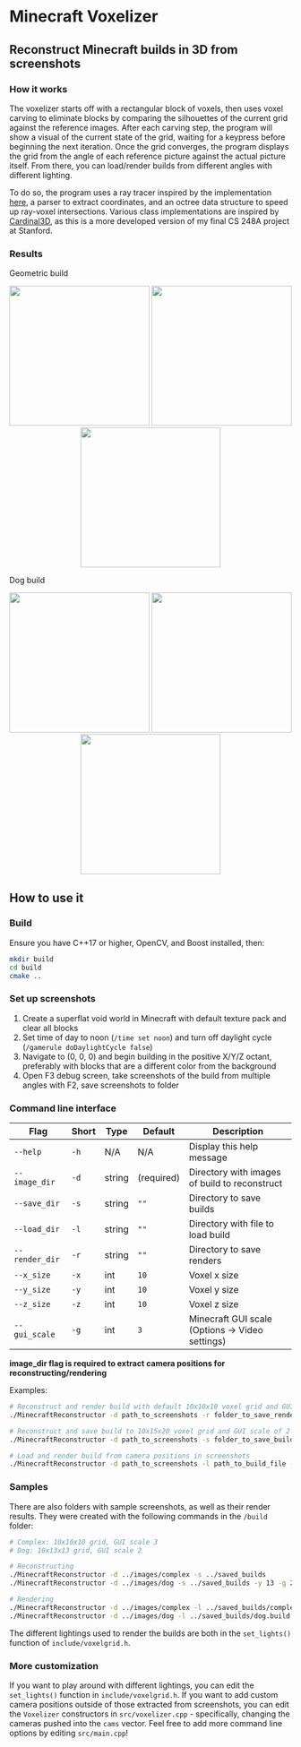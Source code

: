 # Minecraft Voxelizer

## Reconstruct Minecraft builds in 3D from screenshots

### How it works
The voxelizer starts off with a rectangular block of voxels, then uses voxel carving to eliminate blocks by comparing the silhouettes of the current grid against the reference images. After each carving step, the program will show a visual of the current state of the grid, waiting for a keypress before beginning the next iteration. Once the grid converges, the program displays the grid from the angle of each reference picture against the actual picture itself. From there, you can load/render builds from different angles with different lighting.

To do so, the program uses a ray tracer inspired by the implementation [here](https://github.com/RayTracing/raytracing.github.io), a parser to extract coordinates, and an octree data structure to speed up ray-voxel intersections. Various class implementations are inspired by [Cardinal3D](https://github.com/stanford-cs248/Cardinal3D), as this is a more developed version of my final CS 248A project at Stanford.

### Results
Geometric build
<p align="center">
    <img src="https://github.com/user-attachments/assets/489b6914-eadd-439c-8ba4-8276838f0f70" width="250">
    <img src="https://github.com/user-attachments/assets/a7d50502-ede5-4077-9e31-9cabd4389aad" width="250">
    <img src="https://github.com/user-attachments/assets/fa34ee03-efcd-41f0-bfd0-a6a67fa424ca" width="250">
</p>

Dog build
<p align="center">
    <img src="https://github.com/user-attachments/assets/a0c1cedf-1cda-4bb6-a2bf-1cf904001fe2" width="250">
    <img src="https://github.com/user-attachments/assets/365a0dc2-8197-40dd-9b0d-961e334c7905" width="250">
    <img src="https://github.com/user-attachments/assets/ba88e612-6871-4d6e-a699-39eadf0325a9" width="250">
</p>

## How to use it

### Build
Ensure you have C++17 or higher, OpenCV, and Boost installed, then:
```bash
mkdir build
cd build
cmake ..
```

### Set up screenshots
1. Create a superflat void world in Minecraft with default texture pack and clear all blocks
2. Set time of day to noon (`/time set noon`) and turn off daylight cycle (`/gamerule doDaylightCycle false`)
3. Navigate to (0, 0, 0) and begin building in the positive X/Y/Z octant, preferably with blocks that are a different color from the background
4. Open F3 debug screen, take screenshots of the build from multiple angles with F2, save screenshots to folder

### Command line interface
| Flag          | Short | Type    | Default | Description                                  |
|--------------|-------|---------|---------|----------------------------------------------|
| `--help`     | `-h`  | N/A     | N/A     | Display this help message                   |
| `--image_dir`| `-d`  | string  | (required) | Directory with images of build to reconstruct |
| `--save_dir` | `-s`  | string  | `""`    | Directory to save builds                    |
| `--load_dir` | `-l`  | string  | `""`    | Directory with file to load build           |
| `--render_dir` | `-r` | string  | `""`    | Directory to save renders                   |
| `--x_size`   | `-x`  | int     | `10`    | Voxel x size                                |
| `--y_size`   | `-y`  | int     | `10`    | Voxel y size                                |
| `--z_size`   | `-z`  | int     | `10`    | Voxel z size                                |
| `--gui_scale`| `-g`  | int     | `3`     | Minecraft GUI scale (Options -> Video settings) |

**image_dir flag is required to extract camera positions for reconstructing/rendering**

Examples:
```bash
# Reconstruct and render build with default 10x10x10 voxel grid and GUI scale of 3
./MinecraftReconstructor -d path_to_screenshots -r folder_to_save_renders

# Reconstruct and save build to 10x15x20 voxel grid and GUI scale of 2
./MinecraftReconstructor -d path_to_screenshots -s folder_to_save_build -y 15 -z 20 -g 2

# Load and render build from camera positions in screenshots
./MinecraftReconstructor -d path_to_screenshots -l path_to_build_file -r folder_to_save_renders
```

### Samples
There are also folders with sample screenshots, as well as their render results. They were created with the following commands in the `/build` folder:
```bash
# Complex: 10x10x10 grid, GUI scale 3
# Dog: 10x13x13 grid, GUI scale 2

# Reconstructing
./MinecraftReconstructor -d ../images/complex -s ../saved_builds
./MinecraftReconstructor -d ../images/dog -s ../saved_builds -y 13 -g 2

# Rendering
./MinecraftReconstructor -d ../images/complex -l ../saved_builds/complex.build -r ../renders/complex
./MinecraftReconstructor -d ../images/dog -l ../saved_builds/dog.build -r ../renders/dog -g 2
```
The different lightings used to render the builds are both in the `set_lights()` function of `include/voxelgrid.h`.

### More customization
If you want to play around with different lightings, you can edit the `set_lights()` function in `include/voxelgrid.h`. If you want to add custom camera positions outside of those extracted from screenshots, you can edit the `Voxelizer` constructors in `src/voxelizer.cpp` - specifically, changing the cameras pushed into the `cams` vector. Feel free to add more command line options by editing `src/main.cpp`!


